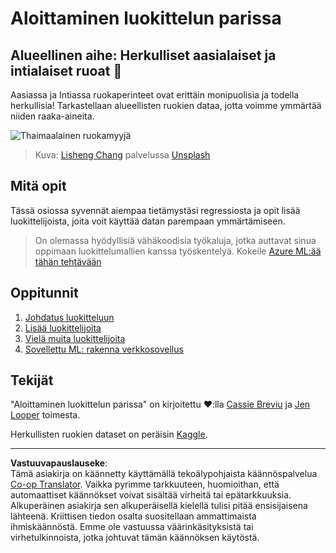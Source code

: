 <!--
CO_OP_TRANSLATOR_METADATA:
{
  "original_hash": "74e809ffd1e613a1058bbc3e9600859e",
  "translation_date": "2025-09-05T00:41:41+00:00",
  "source_file": "4-Classification/README.md",
  "language_code": "fi"
}
-->
# Aloittaminen luokittelun parissa

## Alueellinen aihe: Herkulliset aasialaiset ja intialaiset ruoat 🍜

Aasiassa ja Intiassa ruokaperinteet ovat erittäin monipuolisia ja todella herkullisia! Tarkastellaan alueellisten ruokien dataa, jotta voimme ymmärtää niiden raaka-aineita.

![Thaimaalainen ruokamyyjä](../../../4-Classification/images/thai-food.jpg)
> Kuva: <a href="https://unsplash.com/@changlisheng?utm_source=unsplash&utm_medium=referral&utm_content=creditCopyText">Lisheng Chang</a> palvelussa <a href="https://unsplash.com/s/photos/asian-food?utm_source=unsplash&utm_medium=referral&utm_content=creditCopyText">Unsplash</a>
  
## Mitä opit

Tässä osiossa syvennät aiempaa tietämystäsi regressiosta ja opit lisää luokittelijoista, joita voit käyttää datan parempaan ymmärtämiseen.

> On olemassa hyödyllisiä vähäkoodisia työkaluja, jotka auttavat sinua oppimaan luokittelumallien kanssa työskentelyä. Kokeile [Azure ML:ää tähän tehtävään](https://docs.microsoft.com/learn/modules/create-classification-model-azure-machine-learning-designer/?WT.mc_id=academic-77952-leestott)

## Oppitunnit

1. [Johdatus luokitteluun](1-Introduction/README.md)
2. [Lisää luokittelijoita](2-Classifiers-1/README.md)
3. [Vielä muita luokittelijoita](3-Classifiers-2/README.md)
4. [Sovellettu ML: rakenna verkkosovellus](4-Applied/README.md)

## Tekijät

"Aloittaminen luokittelun parissa" on kirjoitettu ♥️:lla [Cassie Breviu](https://www.twitter.com/cassiebreviu) ja [Jen Looper](https://www.twitter.com/jenlooper) toimesta.

Herkullisten ruokien dataset on peräisin [Kaggle](https://www.kaggle.com/hoandan/asian-and-indian-cuisines).

---

**Vastuuvapauslauseke**:  
Tämä asiakirja on käännetty käyttämällä tekoälypohjaista käännöspalvelua [Co-op Translator](https://github.com/Azure/co-op-translator). Vaikka pyrimme tarkkuuteen, huomioithan, että automaattiset käännökset voivat sisältää virheitä tai epätarkkuuksia. Alkuperäinen asiakirja sen alkuperäisellä kielellä tulisi pitää ensisijaisena lähteenä. Kriittisen tiedon osalta suositellaan ammattimaista ihmiskäännöstä. Emme ole vastuussa väärinkäsityksistä tai virhetulkinnoista, jotka johtuvat tämän käännöksen käytöstä.